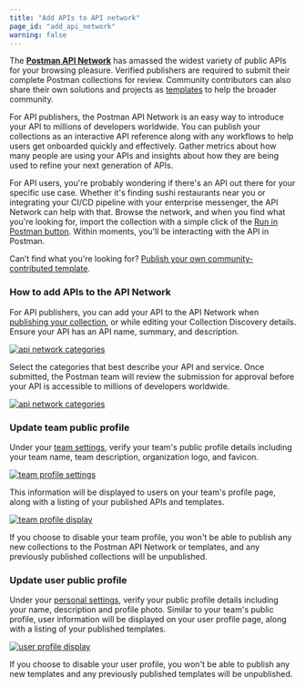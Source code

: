 ```yaml
---
title: "Add APIs to API network"
page_id: "add_api_network"
warning: false
---
```


The [**Postman API Network**](https://explore.postman.com/) has amassed the widest variety of public APIs for your browsing pleasure. Verified publishers are required to submit their complete Postman collections for review. Community contributors can also share their own solutions and projects as [templates](/docs/postman_for_publishers/postman_templates/add_templates/) to help the broader community.

For API publishers, the Postman API Network is an easy way to introduce your API to millions of developers worldwide. You can publish your collections as an interactive API reference along with any workflows to help users get onboarded quickly and effectively. Gather metrics about how many people are using your APIs and insights about how they are being used to refine your next generation of APIs.

For API users, you're probably wondering if there's an API out there for your specific use case. Whether it's finding sushi restaurants near you or integrating your CI/CD pipeline with your enterprise messenger, the API Network can help with that. Browse the network, and when you find what you're looking for, import the collection with a simple click of the [Run in Postman button](/docs/postman_for_publishers/run_button/creating_run_button). Within moments, you'll be interacting with the API in Postman.

Can’t find what you're looking for? [Publish your own community-contributed template](/docs/postman_for_publishers/postman_templates/add_templates).

### How to add APIs to the API Network

For API publishers, you can add your API to the API Network when [publishing your collection](/docs/postman/api_documentation/publishing_public_docs), or while editing your Collection Discovery details. Ensure your API has an API name, summary, and description.

[![api network categories](https://assets.postman.com/postman-docs/Add-to-API-Network.png)](https://assets.postman.com/postman-docs/Add-to-API-Network.png)

Select the categories that best describe your API and service. Once submitted, the Postman team will review the submission for approval before your API is accessible to millions of developers worldwide.

[![api network categories](https://assets.postman.com/postman-docs/Add-to-API-Network2.png)](https://assets.postman.com/postman-docs/Add-to-API-Network2.png)

### Update team public profile

Under your [team settings](https://go.postman.co/settings/team/public), verify your team's public profile details including your team name, team description, organization logo, and favicon.

[![team profile settings](https://assets.postman.com/postman-docs/api-network/api-network-team-profile-settings.png)](https://assets.postman.com/postman-docs/api-network/api-network-team-profile-settings.png)

This information will be displayed to users on your team's profile page, along with a listing of your published APIs and templates.

[![team profile display](https://assets.postman.com/postman-docs/api-network/api-network-team-profile-display.png)](https://assets.postman.com/postman-docs/api-network/api-network-team-profile-display.png)

If you choose to disable your team profile, you won't be able to publish any new collections to the Postman API Network or templates, and any previously published collections will be unpublished.

### Update user public profile

Under your [personal settings](https://go.postman.co/settings/me/public), verify your public profile details including your name, description and profile photo. Similar to your team's public profile, user information will be displayed on your user profile page, along with a listing of your published templates.

[![user profile display](https://assets.postman.com/postman-docs/api-network/api-network-user-profile-display.png)](https://assets.postman.com/postman-docs/api-network/api-network-user-profile-display.png)

If you choose to disable your user profile, you won't be able to publish any new templates and any previously published templates will be unpublished.

